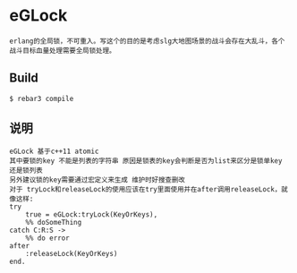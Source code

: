 eGLock
=====

    erlang的全局锁，不可重入。写这个的目的是考虑slg大地图场景的战斗会存在大乱斗，各个战斗目标血量处理需要全局锁处理。

Build
-----

    $ rebar3 compile

说明
----

    eGLock 基于c++11 atomic  
    其中要锁的key 不能是列表的字符串 原因是锁表的key会判断是否为list来区分是锁单key 还是锁列表
    另外建议锁的key需要通过宏定义来生成 维护时好搜查删改
    对于 tryLock和releaseLock的使用应该在try里面使用并在after调用releaseLock，就像这样:
    try 
        true = eGLock:tryLock(KeyOrKeys),
        %% doSomeThing
    catch C:R:S ->
        %% do error
    after 
        :releaseLock(KeyOrKeys)
    end.
